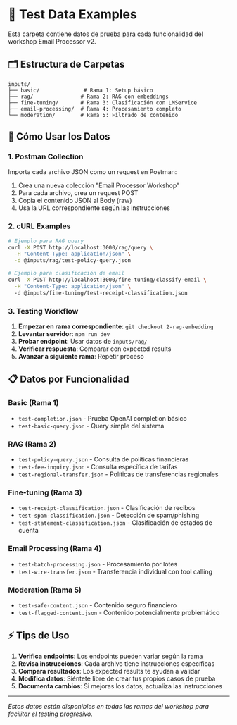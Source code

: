 # 📁 Test Data Examples

Esta carpeta contiene datos de prueba para cada funcionalidad del workshop Email Processor v2.

## 🗂️ Estructura de Carpetas

```
inputs/
├── basic/              # Rama 1: Setup básico
├── rag/               # Rama 2: RAG con embeddings  
├── fine-tuning/       # Rama 3: Clasificación con LMService
├── email-processing/  # Rama 4: Procesamiento completo
└── moderation/        # Rama 5: Filtrado de contenido
```

## 🚀 Cómo Usar los Datos

### 1. **Postman Collection**
Importa cada archivo JSON como un request en Postman:
1. Crea una nueva colección "Email Processor Workshop"
2. Para cada archivo, crea un request POST 
3. Copia el contenido JSON al Body (raw)
4. Usa la URL correspondiente según las instrucciones

### 2. **cURL Examples**
```bash
# Ejemplo para RAG query
curl -X POST http://localhost:3000/rag/query \
  -H "Content-Type: application/json" \
  -d @inputs/rag/test-policy-query.json

# Ejemplo para clasificación de email
curl -X POST http://localhost:3000/fine-tuning/classify-email \
  -H "Content-Type: application/json" \  
  -d @inputs/fine-tuning/test-receipt-classification.json
```

### 3. **Testing Workflow**
1. **Empezar en rama correspondiente**: `git checkout 2-rag-embedding`
2. **Levantar servidor**: `npm run dev`
3. **Probar endpoint**: Usar datos de `inputs/rag/`
4. **Verificar respuesta**: Comparar con expected results
5. **Avanzar a siguiente rama**: Repetir proceso

## 📋 Datos por Funcionalidad

### Basic (Rama 1)
- `test-completion.json` - Prueba OpenAI completion básico
- `test-basic-query.json` - Query simple del sistema

### RAG (Rama 2)  
- `test-policy-query.json` - Consulta de políticas financieras
- `test-fee-inquiry.json` - Consulta específica de tarifas
- `test-regional-transfer.json` - Políticas de transferencias regionales

### Fine-tuning (Rama 3)
- `test-receipt-classification.json` - Clasificación de recibos
- `test-spam-classification.json` - Detección de spam/phishing
- `test-statement-classification.json` - Clasificación de estados de cuenta

### Email Processing (Rama 4)
- `test-batch-processing.json` - Procesamiento por lotes
- `test-wire-transfer.json` - Transferencia individual con tool calling

### Moderation (Rama 5)
- `test-safe-content.json` - Contenido seguro financiero
- `test-flagged-content.json` - Contenido potencialmente problemático

## ⚡ Tips de Uso

1. **Verifica endpoints**: Los endpoints pueden variar según la rama
2. **Revisa instrucciones**: Cada archivo tiene instrucciones específicas
3. **Compara resultados**: Los expected results te ayudan a validar
4. **Modifica datos**: Siéntete libre de crear tus propios casos de prueba
5. **Documenta cambios**: Si mejoras los datos, actualiza las instrucciones

---
*Estos datos están disponibles en todas las ramas del workshop para facilitar el testing progresivo.*
